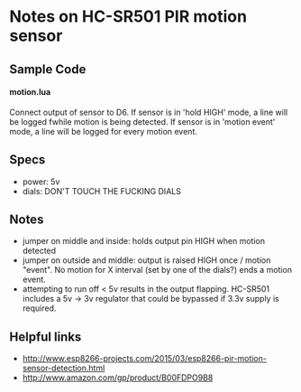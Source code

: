 # Notes on HC-SR501 PIR motion sensor #

## Sample Code ##

#### motion.lua
Connect output of sensor to D6.  If sensor is in 'hold HIGH' mode, a line will be logged fwhile motion is being detected.  If sensor is in 'motion event' mode, a line will be logged for every motion event.

## Specs ##

* power: 5v
* dials: DON'T TOUCH THE FUCKING DIALS

## Notes ##

* jumper on middle and inside: holds output pin HIGH when motion detected
* jumper on outside and middle: output is raised HIGH once / motion "event".  No motion for X interval (set by one of the dials?) ends a motion event. 
* attempting to run off < 5v results in the output flapping.  HC-SR501 includes a 5v -> 3v regulator that could be bypassed if 3.3v supply is required.


## Helpful links ##

* http://www.esp8266-projects.com/2015/03/esp8266-pir-motion-sensor-detection.html
* http://www.amazon.com/gp/product/B00FDPO9B8

